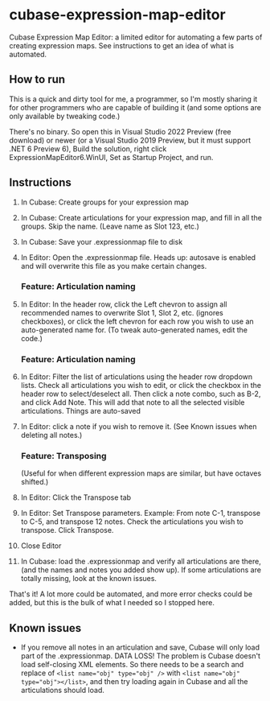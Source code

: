 # cubase-expression-map-editor
Cubase Expression Map Editor: a limited editor for automating a few parts of creating expression maps.  See instructions to get an idea of what is automated.

## How to run

This is a quick and dirty tool for me, a programmer, so I'm mostly sharing it for other programmers who are capable of building it (and some options are only available by tweaking code.)

There's no binary.  So open this in Visual Studio 2022 Preview (free download) or newer (or a Visual Studio 2019 Preview, but it must support .NET 6 Preview 6), Build the solution, right click ExpressionMapEditor6.WinUI, Set as Startup Project, and run.

## Instructions

1. In Cubase: Create groups for your expression map
1. In Cubase: Create articulations for your expression map, and fill in all the groups.  Skip the name. (Leave name as Slot 123, etc.)
1. In Cubase: Save your .expressionmap file to disk
1. In Editor: Open the .expressionmap file.  Heads up: autosave is enabled and will overwrite this file as you make certain changes.

    ### Feature: Articulation naming

1. In Editor: In the header row, click the Left chevron to assign all recommended names to overwrite Slot 1, Slot 2, etc. (ignores checkboxes), or click the left chevron for each row you wish to use an auto-generated name for.  (To tweak auto-generated names, edit the code.)

    ### Feature: Articulation naming

1. In Editor: Filter the list of articulations using the header row dropdown lists.  Check all articulations you wish to edit, or click the checkbox in the header row to select/deselect all.  Then click a note combo, such as B-2, and click Add Note.  This will add that note to all the selected visible articulations.  Things are auto-saved
1. In Editor: click a note if you wish to remove it.  (See Known issues when deleting all notes.)

    ### Feature: Transposing

    (Useful for when different expression maps are similar, but have octaves shifted.)

1. In Editor: Click the Transpose tab
1. In Editor: Set Transpose parameters.  Example: From note C-1, transpose to C-5, and transpose 12 notes.  Check the articulations you wish to transpose.  Click Transpose.

1. Close Editor
1. In Cubase: load the .expressionmap and verify all articulations are there, (and the names and notes you added show up).  If some articulations are totally missing, look at the known issues.

That's it!  A lot more could be automated, and more error checks could be added, but this is the bulk of what I needed so I stopped here.

## Known issues

 - If you remove all notes in an articulation and save, Cubase will only load part of the .expressionmap.  DATA LOSS!  The problem is Cubase doesn't load self-closing XML elements.  So there needs to be a search and replace of 
 `<list name="obj" type="obj" />` with `<list name="obj" type="obj"></list>`, and then try loading again in Cubase and all the articulations should load.


